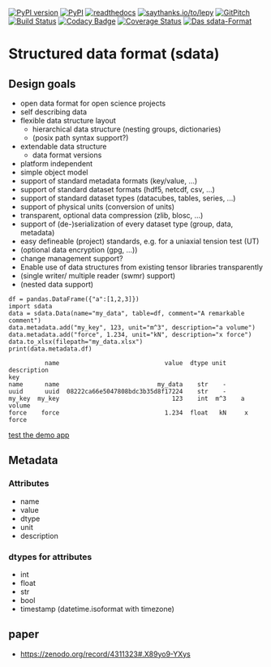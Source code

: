 
[![PyPI version](https://badge.fury.io/py/sdata.svg)](https://badge.fury.io/py/sdata)
[![PyPI](https://img.shields.io/pypi/v/sdata.svg?style=flat-square)](https://pypi.python.org/pypi/sdata/)
[![readthedocs](https://readthedocs.org/projects/sdata/badge/?version=latest)](http://sdata.readthedocs.io/en/latest/) 
[![saythanks.io/to/lepy](https://img.shields.io/badge/Say%20Thanks-!-1EAEDB.svg)](https://saythanks.io/to/lepy) 
[![GitPitch](https://gitpitch.com/assets/badge.svg)](https://gitpitch.com/lepy/sdata/master?grs=github&t=beige)
[![Build Status](https://travis-ci.org/lepy/sdata.svg?branch=master)](https://travis-ci.org/lepy/sdata)
[![Codacy Badge](https://api.codacy.com/project/badge/Grade/107e46dc4eee4b58a6ef82fce3043a3e)](https://www.codacy.com/app/lepy/sdata?utm_source=github.com&amp;utm_medium=referral&amp;utm_content=lepy/sdata&amp;utm_campaign=Badge_Grade)
[![Coverage Status](https://coveralls.io/repos/github/lepy/sdata/badge.svg?branch=master)](https://coveralls.io/github/lepy/sdata?branch=master)
[![Das sdata-Format](https://zenodo.org/badge/DOI/10.5281/zenodo.4311323.svg)](https://zenodo.org/record/4311323#.X89yo9-YXys)


# Structured data format (sdata)

## Design goals

* open data format for open science projects
* self describing data
* flexible data structure layout
    * hierarchical data structure (nesting groups, dictionaries)
    * (posix path syntax support?)
* extendable data structure
   * data format versions
* platform independent
* simple object model
* support of standard metadata formats (key/value, ...)
* support of standard dataset formats (hdf5, netcdf, csv, ...)
* support of standard dataset types (datacubes, tables, series, ...)
* support of physical units (conversion of units)
* transparent, optional data compression (zlib, blosc, ...)
* support of (de-)serialization of every dataset type (group, data, metadata)
* easy defineable (project) standards, e.g. for a uniaxial tension test (UT)
* (optional data encryption (gpg, ...))
* change management support?
* Enable use of data structures from existing tensor libraries transparently
* (single writer/ multiple reader (swmr) support)
* (nested data support)

```
df = pandas.DataFrame({"a":[1,2,3]})
import sdata
data = sdata.Data(name="my_data", table=df, comment="A remarkable comment")
data.metadata.add("my_key", 123, unit="m^3", description="a volume")
data.metadata.add("force", 1.234, unit="kN", description="x force")
data.to_xlsx(filepath="my_data.xlsx")
print(data.metadata.df)
```

```
          name                             value  dtype unit description
key                                                                     
name      name                           my_data    str    -            
uuid      uuid  08222ca66e5047808bdc3b35d8f17224    str    -            
my_key  my_key                               123    int  m^3    a volume
force    force                             1.234  float   kN     x force
```


[test the demo app](https://share.streamlit.io/lepy/sdata_streamlit/main/sdata_editor.py)

## Metadata

### Attributes

* name
* value
* dtype
* unit
* description

### dtypes for attributes

* int
* float
* str
* bool
* timestamp (datetime.isoformat with timezone)

## paper

* https://zenodo.org/record/4311323#.X89yo9-YXys


